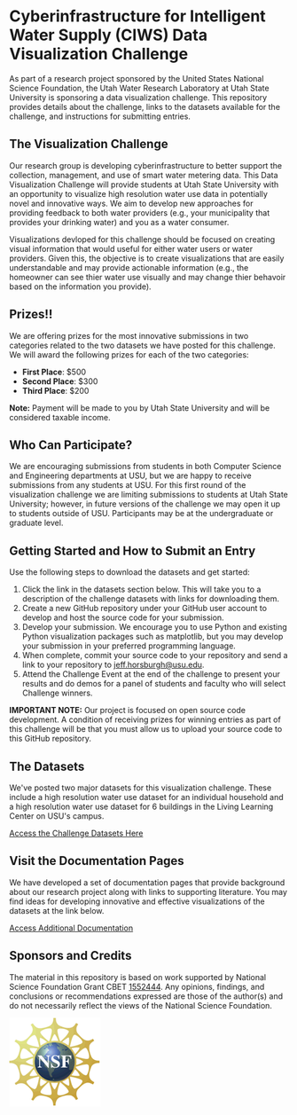 # Cyberinfrastructure for Intelligent Water Supply (CIWS) Data Visualization Challenge

As part of a research project sponsored by the United States National Science Foundation, the Utah Water Research Laboratory at Utah State University is sponsoring a data visualization challenge. This repository provides details about the challenge, links to the datasets available for the challenge, and instructions for submitting entries.

## The Visualization Challenge

Our research group is developing cyberinfrastructure to better support the collection, management, and use of smart water metering data. This Data Visualization Challenge will provide students at Utah State University with an opportunity to visualize high resolution water use data in potentially novel and innovative ways. We aim to develop new approaches for providing feedback to both water providers (e.g., your municipality that provides your drinking water) and you as a water consumer. 

Visualizations devloped for this challenge should be focused on creating visual information that would useful for either water users or water providers. Given this, the objective is to create visualizations that are easily understandable and may provide actionable information (e.g., the homeowner can see thier water use visually and may change thier behavoir based on the information you provide).

## Prizes!!

We are offering prizes for the most innovative submissions in two categories related to the two datasets we have posted for this challenge. We will award the following prizes for each of the two categories:

* **First Place**: $500 
* **Second Place**: $300 
* **Third Place**: $200

**Note:** Payment will be made to you by Utah State University and will be considered taxable income.

## Who Can Participate?

We are encouraging submissions from students in both Computer Science and Engineering departments at USU, but we are happy to receive submissions from any students at USU. For this first round of the visualization challenge we are limiting submissions to students at Utah State University; however, in future versions of the challenge we may open it up to students outside of USU. Participants may be at the undergraduate or graduate level.

## Getting Started and How to Submit an Entry

Use the following steps to download the datasets and get started:

1. Click the link in the datasets section below. This will take you to a description of the challenge datasets with links for downloading them. 
2. Create a new GitHub repository under your GitHub user account to develop and host the source code for your submission.
3. Develop your submission. We encourage you to use Python and existing Python visualization packages such as matplotlib, but you may develop your submission in your preferred programming language. 
4. When complete, commit your source code to your repository and send a link to your repository to jeff.horsburgh@usu.edu.
5. Attend the Challenge Event at the end of the challenge to present your results and do demos for a panel of students and faculty who will select Challenge winners.

**IMPORTANT NOTE:** Our project is focused on open source code development. A condition of receiving prizes for winning entries as part of this challenge will be that you must allow us to upload your source code to this GitHub repository. 

## The Datasets

We've posted two major datasets for this visualization challenge. These include a high resolution water use dataset for an individual household and a high resolution water use dataset for 6 buildings in the Living Learning Center on USU's campus.

[Access the Challenge Datasets Here](/doc/data.md)

## Visit the Documentation Pages

We have developed a set of documentation pages that provide background about our research project along with links to supporting literature. You may find ideas for developing innovative and effective visualizations of the datasets at the link below.

[Access Additional Documentation](/doc/docoumentation.md)

## Sponsors and Credits
The material in this repository is based on work supported by National Science Foundation Grant CBET [1552444](http://www.nsf.gov/awardsearch/showAward?AWD_ID=1552444). Any opinions, findings, and conclusions or recommendations expressed are those of the author(s) and do not necessarily reflect the views of the National Science Foundation.

![NSF](/doc/images/nsf.gif)

